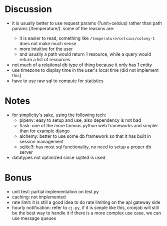 # Discussion

- it is usually better to use request params (?unit=celsius) rather than path params (/temperature/<unit>). some of the reasons are:
  - it is easier to read, something like `/temperature/celsius/colony-1` does not make much sense
  - more intuitive for the user
  - and usually a path would return 1 resource, while a query would return a list of resources
- not much of a relational db type of thing because it only has 1 entity
- use timezone to display time in the user's local time (did not implement this)
- have to use raw sql to compute for statistics


# Notes

- for simplicity's sake, using the following tech:
  - pipenv: easy to setup and use, also dependency is not bad
  - flask: one of the more famous python web frameworks and simpler than for example django
  - alchemy: better to use some db framework so that it has built in session management
  - sqlite3: has most sql functionality, no need to setup a proper db server
- datatypes not optimized since sqlite3 is used

# Bonus
- unit test: partial implementation on test.py
- caching: not implemented
- rate limit: it is still a good idea to do rate limiting on the api gateway side
- hourly notification: refer to `cj.py`, if it is simple like this, cronjob will still be the best way to handle it
if there is a more complex use case, we can use message queues